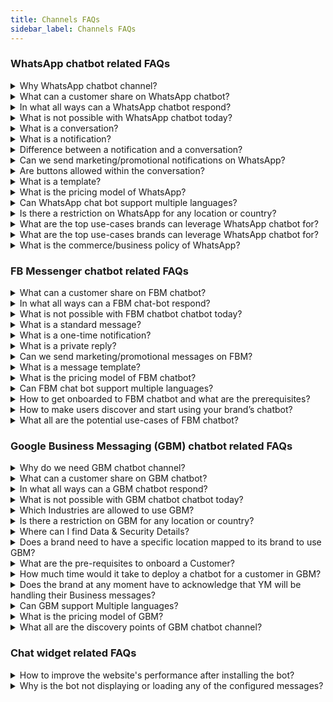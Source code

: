 ```yaml
---
title: Channels FAQs
sidebar_label: Channels FAQs
---
```


### WhatsApp chatbot related FAQs

<details>
 <summary>Why WhatsApp chatbot channel?</summary>
 <div>
  <br/>
  <div>WhatsApp chatbots is one of the fastest growing chatbot messaging channels today. It gives brands a great potential to reach out, enagage and support their customers on the channel consumers are.</div>
   </div>
</details>


<details>
 <summary>What can a customer share on WhatsApp chatbot?</summary>
 <div>
  <br/>
  <div>- A simple text message<br/>- An image in JPEG or PNG format <br/> - An audio recording, video or GIF <br/> - Can attach a document in PDF or docx format <br/>- Can attach a contact or location</div>
   </div>
</details>

<details>
 <summary>In what all ways can a WhatsApp chatbot respond?</summary>
 <div>
  <br/>
  <div>- A simple text message<br/>- An image in JPEG or PNG format <br/> - An audio recording, video <br/> - Can attach a document in PDF or docx format <br/>- Can attach a contact (via API) or location</div>
   </div>
</details>

<details>
 <summary>What is not possible with WhatsApp chatbot today?</summary>
 <div>
  <br/>
  <div>- Cannot send promotional/marketing notifications<br/>Does not have ‘buttons’ option during conversations <br/> Should not send notifications without getting opt-in consent</div>
   </div>
</details>

<details>
 <summary>What is a conversation?</summary>
 <div>
  <br/>
  <div>A single conversation is an exchange messages within 24 hours between a user and the chatbot.</div>
   </div>
</details>

<details>
 <summary>What is a notification?</summary>
 <div>
  <br/>
  <div>Notification is an outbound message (chatbot-initiated) sent by the chatbot to a particular WhatsApp user.</div>
   </div>
</details>

<details>
 <summary>Difference between a notification and a conversation?</summary>
 <div>
  <br/>
  <div>A conversation is an exchange of messages between the chatbot and a user initiated either by the user or the chatbot. Notification triggers chatbot-initiated conversation.</div>
   </div>
</details>

<details>
 <summary>Can we send marketing/promotional notifications on WhatsApp?</summary>
 <div>
  <br/>
  <div>No. In addition, to send a regular notification as well, the user opt-in consent is a must.</div>
   </div>
</details>

<details>
 <summary>Are buttons allowed within the conversation?</summary>
 <div>
  <br/>
  <div>Not yet. However, a button-included notification template can be approved by WhatsApp.</div>
   </div>
</details>

<details>
 <summary>What is a template?</summary>
 <div>
  <br/>
  <div>A template is the notif message that we need to get approved before sending to the users.</div>
   </div>
</details>

<details>
 <summary>What is the pricing model of WhatsApp?</summary>
 <div>
  <br/>
  <div> Contact our sales for pricing info.</div>
   </div>
</details>

<details>
 <summary>Can WhatsApp chat bot support multiple languages?</summary>
 <div>
  <br/>
  <div>Yes, the WhatsApp chatbot can support multiple languages during conversations. For notifications, while sending for approval, we can opt for required languages.</div>
   </div>
</details>

<details>
 <summary>Is there a restriction on WhatsApp for any location or country?</summary>
 <div>
  <br/>
  <div>WhatsApp chatbot is applicable in all the regions where WhatsApp channel is currently operating.</div>
   </div>
</details>

<details>
 <summary>What are the top use-cases brands can leverage WhatsApp chatbot for?</summary>
 <div>
  <br/>
  <div>WhatsApp chatbot will be useful for proactive notification-based outreach, timely reminders, engaging suggestions on products/services, sales and support.</div>
   </div>
</details>

<details>
 <summary>What are the top use-cases brands can leverage WhatsApp chatbot for?</summary>
 <div>
  <br/>
  <div>WhatsApp chatbot will be useful for proactive notification-based outreach, timely reminders, engaging suggestions on products/services, sales and support.</div>
   </div>
</details>

<details>
 <summary>What is the commerce/business policy of WhatsApp?</summary>
 <div>
  <br/>
  <div>The updated commerce policy can be found <a href="https://www.whatsapp.com/legal/commerce-policy">here</a>. <br/> The updated business policy can be found <a href="https://www.whatsapp.com/legal/business-policy/?lang=en">here</a></div>
   </div>
</details>

### FB Messenger chatbot related FAQs

<details>
 <summary>What can a customer share on FBM chatbot?</summary>
 <div>
  <br/>
  <div>- A simple text message<br/>- An image in JPEG or PNG format <br/> - A video, an audio or a sticker <br/> - A GIF or an emoji</div>
   </div>
</details>

<details>
 <summary>In what all ways can a FBM chat-bot respond?</summary>
 <div>
  <br/>
  <div>- A simple text message<br/>- An image in JPEG or PNG format <br/> - A video or GIF <br/> - Can attach files in PDF or docx format<br/> - Can share card or card carousel<br/> - Can trigger Quick reply buttons for users to click<br/> - Via various message template</div>
   </div>
</details>

<details>
 <summary>What is not possible with FBM chatbot chatbot today?</summary>
 <div>
  <br/>
  <div>Can’t send notifs before the user initiates the conversation</div>
   </div>
</details>

<details>
 <summary>What is a standard message?</summary>
 <div>
  <br/>
  <div>One conversation is an exchange messages within 24 hours between one user and the chatbot</div>
   </div>
</details>

<details>
 <summary>What is a one-time notification?</summary>
 <div>
  <br/>
  <div>Notification is an outbound message (chatbot-initiated) sent by the chatbot to a particular FB messenger user outside 24-hr window if the user opts-in for the same</div>
   </div>
</details>

<details>
 <summary>What is a private reply?</summary>
 <div>
  <br/>
  <div>When an FB user comments or does a visitor post, the brand can privately reply to the user on the FBM in context with the user enquiry.</div>
   </div>
</details>

<details>
 <summary>Can we send marketing/promotional messages on FBM?</summary>
 <div>
  <br/>
  <div>The promotional message can be sent as a standard message within a 24-hr window. To send promotional messages outside 24-hr window, the ‘Sponsored messages’ will be useful</div>
   </div>
</details>

<details>
 <summary>What is a message template?</summary>
 <div>
  <br/>
  <div> Predefined message structure convenient to showcase products, receipts etc. <a href="https://developers.facebook.com/docs/messenger-platform/send-messages/templates">Learn more</a></div>
   </div>
</details>

<details>
 <summary>What is the pricing model of FBM chatbot?</summary>
 <div>
  <br/>
  <div>Contact our sales for pricing info.</div>
   </div>
</details>

<details>
 <summary>Can FBM chat bot support multiple languages?</summary>
 <div>
  <br/>
  <div>Yes, the FBM chatbot can support multiple languages.</div>
   </div>
</details>

<details>
 <summary>How to get onboarded to FBM chatbot and what are the prerequisites?</summary>
 <div>
  <br/>
  <div>Refer this <a href="https://docs.yellow.ai/docs/platform_concepts/channelConfiguration/facebook-messenger/">document</a></div>
   </div>
</details>

<details>
 <summary>How to make users discover and start using your brand’s chatbot?</summary>
 <div>
  <br/>
  <div>Some discovery points include:<br/> * Drop the CTA to FBM chatbot on the brand’s webpage<br/> * Sponsored Ads to FBM chatbot CTA<br/> * Organic posts to FBM chatbot CTA<br/> * FB/Instagram posts having Messenger chatbot CTA</div>
   </div>
</details>

<details>
 <summary>What all are the potential use-cases of FBM chatbot?</summary>
 <div>
  <br/>
  <div>Timely reminders on carts & payments, sales & support, and proactive suggestions are some good usecases.</div>
   </div>
</details>


### Google Business Messaging (GBM) chatbot related FAQs

<details>
 <summary>Why do we need GBM chatbot channel?</summary>
 <div>
  <br/>
  <div>The first thing we do when we look for some product or service is to 'Google them'. <a href="https://gs.statcounter.com/search-engine-market-share">90%</a> of overall search traffic globally is using Google. The ability to engage with the potential customers right then when they search is powerful. In other words, GBM helps with fantastic Discovery-to-Engagement.</div>
   </div>
</details>

<details>
 <summary>What can a customer share on GBM chatbot?</summary>
 <div>
  <br/>
  <div>- A simple text message<br/>- An image in JPEG or PNG format</div>
   </div>
</details>

<details>
 <summary>In what all ways can a GBM chatbot respond?</summary>
 <div>
  <br/>
  <div>- A simple text message<br/> - An image in JPEG or PNG format<br/> - Can send URLs to files of PDF or docx<br/> - Can share interactive cards about products/service offerings<br/> - Can trigger Quick reply buttons for users to click</div>
   </div>
</details>

<details>
 <summary>What is not possible with GBM chatbot chatbot today?</summary>
 <div>
  <br/>
  <div>- The GBM chatbot is not supported in desktop/laptop view but only on mobile phones.<br/> - Videos cannot be embedded. Any type of custom e.g. Slider, dropdown is not available.<br/> - The Thumbview/preview link is not possible through GBM chatbot.</div>
   </div>
</details>

<details>
 <summary>Which Industries are allowed to use GBM?</summary>
 <div>
  <br/>
  <div>Please go through this document for detailed <a href="https://developers.google.com/business-communications/support/aup">industry-wise solution</a></div>
   </div>
</details>

<details>
 <summary>Is there a restriction on GBM for any location or country?</summary>
 <div>
  <br/>
  <div>There is no restriction on location or countries where the product would not work yet.</div>
   </div>
</details>

<details>
 <summary>Where can I find Data & Security Details?</summary>
 <div>
  <br/>
  <div>Click <a href="https://developers.google.com/business-communications/business-messages/support/infosec?hl=en">here</a></div>
   </div>
</details>

<details>
 <summary>Does a brand need to have a specific location mapped to its brand to use GBM?</summary>
 <div>
  <br/>
  <div>For time being, countries except for the US, a brand must have a verified location associated with its Google My Business Account to use GBM.</div>
   </div>
</details>

<details>
 <summary>What are the pre-requisites to onboard a Customer?</summary>
 <div>
  <br/>
  <div>Check the prerequisites <a href="https://docs.google.com/document/d/17-BDmZYkllrZd6QrooPQMyaTmOY_w55mqxX3-9F-I2Y/edit?usp=sharing">here</a></div>
   </div>
</details>

<details>
 <summary>How much time would it take to deploy a chatbot for a customer in GBM?</summary>
 <div>
  <br/>
  <div>If the bot is ready(w.r.t Changes to be made for GBM specific bot) and the pre-requisite to onboard a customer is available, the whole process from registration to verification till launch with relevant Google and Brand approval should be tentatively around 3-4 business days in an ideal scenario.</div>
   </div>
</details>

<details>
 <summary>Does the brand at any moment have to acknowledge that YM will be handling their Business messages?</summary>
 <div>
  <br/>
  <div>Yes, <a href="https://docs.google.com/document/d/1RWyXmufvlRxkLdMFz3-daCr1h1c9eyN3uUqNBbw2Yuc/edit?usp=sharing">here</a> is how</div>
   </div>
</details>

<details>
 <summary>Can GBM support Multiple languages?</summary>
 <div>
  <br/>
  <div>The multi-language support is not there in the shell of the product eg, the CSAT score popup. Also, a welcome message will have to be in English. But if the bot is multilingual it can handle the language conversation in different languages during conversation messages</div>
   </div>
</details>

<details>
 <summary>What is the pricing model of GBM?</summary>
 <div>
  <br/>
  <div>Contact our sales for pricing info.</div>
   </div>
</details>

<details>
 <summary>What all are the discovery points of GBM chatbot channel?</summary>
 <div>
  <br/>
  <div>These are the possible entry points to GBM channel.<br/> <img src= "https://cdn.yellowmessenger.com/KhsmRbGecXEy1621333747652.png"/></div>
   </div>
</details>




### Chat widget related FAQs  

<details>
 <summary>How to improve the website's performance after installing the bot?</summary>
 <div>
  <br/>
  <div>Ensure that the chatbot script is pasted in the &lt;body&gt; of the website rather than the &lt;head&gt;. This will ensure the bot loads only when the website is fully loaded without affecting its performance.</div>
   </div>
</details>

<details>
 <summary>Why is the bot not displaying or loading any of the configured messages?</summary>
 <div>
  <br/>
  <div> Make sure you have configured Welcome message in the <a href="https://docs.yellow.ai/docs/platform_concepts/studio/overview">Studio</a> . Login to cloud.yellow.ai platform. Navigate to  <b>Studio -> Welcome Message -> Add welcome message</b>. To know more, click <a href="https://docs.yellow.ai/docs/platform_concepts/studio/overview#3-conversation-settings">here</a> .</div>
   </div>
</details>


